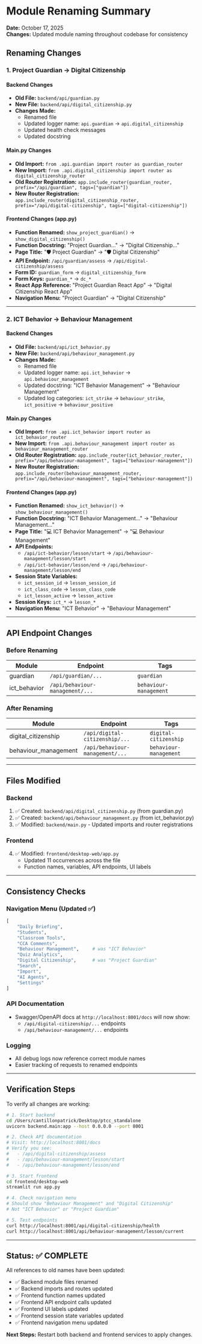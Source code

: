 # Module Renaming Summary

**Date:** October 17, 2025  
**Changes:** Updated module naming throughout codebase for consistency

## Renaming Changes

### 1. **Project Guardian → Digital Citizenship**

#### Backend Changes
- **Old File:** `backend/api/guardian.py`
- **New File:** `backend/api/digital_citizenship.py`
- **Changes Made:**
  - Renamed file
  - Updated logger name: `api.guardian` → `api.digital_citizenship`
  - Updated health check messages
  - Updated docstring

#### Main.py Changes
- **Old Import:** `from .api.guardian import router as guardian_router`
- **New Import:** `from .api.digital_citizenship import router as digital_citizenship_router`
- **Old Router Registration:** `app.include_router(guardian_router, prefix="/api/guardian", tags=["guardian"])`
- **New Router Registration:** `app.include_router(digital_citizenship_router, prefix="/api/digital-citizenship", tags=["digital-citizenship"])`

#### Frontend Changes (app.py)
- **Function Renamed:** `show_project_guardian()` → `show_digital_citizenship()`
- **Function Docstring:** "Project Guardian..." → "Digital Citizenship..."
- **Page Title:** "🛡️ Project Guardian" → "🛡️ Digital Citizenship"
- **API Endpoint:** `/api/guardian/assess` → `/api/digital-citizenship/assess`
- **Form ID:** `guardian_form` → `digital_citizenship_form`
- **Form Keys:** `guardian_*` → `dc_*`
- **React App Reference:** "Project Guardian React App" → "Digital Citizenship React App"
- **Navigation Menu:** "Project Guardian" → "Digital Citizenship"

---

### 2. **ICT Behavior → Behaviour Management**

#### Backend Changes
- **Old File:** `backend/api/ict_behavior.py`
- **New File:** `backend/api/behaviour_management.py`
- **Changes Made:**
  - Renamed file
  - Updated logger name: `api.ict_behavior` → `api.behaviour_management`
  - Updated docstring: "ICT Behavior Management" → "Behaviour Management"
  - Updated log categories: `ict_strike` → `behaviour_strike`, `ict_positive` → `behaviour_positive`

#### Main.py Changes
- **Old Import:** `from .api.ict_behavior import router as ict_behavior_router`
- **New Import:** `from .api.behaviour_management import router as behaviour_management_router`
- **Old Router Registration:** `app.include_router(ict_behavior_router, prefix="/api/behaviour-management", tags=["behaviour-management"])`
- **New Router Registration:** `app.include_router(behaviour_management_router, prefix="/api/behaviour-management", tags=["behaviour-management"])`

#### Frontend Changes (app.py)
- **Function Renamed:** `show_ict_behavior()` → `show_behaviour_management()`
- **Function Docstring:** "ICT Behavior Management..." → "Behaviour Management..."
- **Page Title:** "💻 ICT Behavior Management" → "💻 Behaviour Management"
- **API Endpoints:** 
  - `/api/ict-behavior/lesson/start` → `/api/behaviour-management/lesson/start`
  - `/api/ict-behavior/lesson/end` → `/api/behaviour-management/lesson/end`
- **Session State Variables:**
  - `ict_session_id` → `lesson_session_id`
  - `ict_class_code` → `lesson_class_code`
  - `ict_lesson_active` → `lesson_active`
- **Session Keys:** `ict_*` → `lesson_*`
- **Navigation Menu:** "ICT Behavior" → "Behaviour Management"

---

## API Endpoint Changes

### Before Renaming
| Module | Endpoint | Tags |
|--------|----------|------|
| guardian | `/api/guardian/...` | `guardian` |
| ict_behavior | `/api/behaviour-management/...` | `behaviour-management` |

### After Renaming
| Module | Endpoint | Tags |
|--------|----------|------|
| digital_citizenship | `/api/digital-citizenship/...` | `digital-citizenship` |
| behaviour_management | `/api/behaviour-management/...` | `behaviour-management` |

---

## Files Modified

### Backend
1. ✅ Created: `backend/api/digital_citizenship.py` (from guardian.py)
2. ✅ Created: `backend/api/behaviour_management.py` (from ict_behavior.py)
3. ✅ Modified: `backend/main.py` - Updated imports and router registrations

### Frontend
4. ✅ Modified: `frontend/desktop-web/app.py`
   - Updated 11 occurrences across the file
   - Function names, variables, API endpoints, UI labels

---

## Consistency Checks

### Navigation Menu (Updated ✅)
```python
[
    "Daily Briefing",
    "Students",
    "Classroom Tools",
    "CCA Comments",
    "Behaviour Management",     # was "ICT Behavior"
    "Quiz Analytics",
    "Digital Citizenship",      # was "Project Guardian"
    "Search",
    "Import",
    "AI Agents",
    "Settings"
]
```

### API Documentation
- Swagger/OpenAPI docs at `http://localhost:8001/docs` will now show:
  - `/api/digital-citizenship/...` endpoints
  - `/api/behaviour-management/...` endpoints

### Logging
- All debug logs now reference correct module names
- Easier tracking of requests to renamed endpoints

---

## Verification Steps

To verify all changes are working:

```bash
# 1. Start backend
cd /Users/cantillonpatrick/Desktop/ptcc_standalone
uvicorn backend.main:app --host 0.0.0.0 --port 8001

# 2. Check API documentation
# Visit: http://localhost:8001/docs
# Verify you see:
#   - /api/digital-citizenship/assess
#   - /api/behaviour-management/lesson/start
#   - /api/behaviour-management/lesson/end

# 3. Start frontend
cd frontend/desktop-web
streamlit run app.py

# 4. Check navigation menu
# Should show "Behaviour Management" and "Digital Citizenship"
# Not "ICT Behavior" or "Project Guardian"

# 5. Test endpoints
curl http://localhost:8001/api/digital-citizenship/health
curl http://localhost:8001/api/behaviour-management/lesson/current
```

---

## Status: ✅ COMPLETE

All references to old names have been updated:
- ✅ Backend module files renamed
- ✅ Backend imports and routes updated
- ✅ Frontend function names updated
- ✅ Frontend API endpoint calls updated
- ✅ Frontend UI labels updated
- ✅ Frontend session state variables updated
- ✅ Frontend navigation menu updated

**Next Steps:** Restart both backend and frontend services to apply changes.
